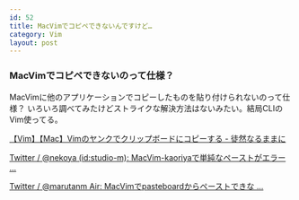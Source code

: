 ```yaml
---
id: 52
title: MacVimでコピペできないんですけど…
category: Vim
layout: post
---
```


### MacVimでコピペできないのって仕様？

MacVimに他のアプリケーションでコピーしたものを貼り付けられないのって仕様？ いろいろ調べてみたけどストライクな解決方法はないみたい。結局CLIのVim使ってる。

[【Vim】【Mac】Vimのヤンクでクリップボードにコピーする - 徒然なるままに](http://d.hatena.ne.jp/sea_mountain/20110421/1303362772 "【Vim】【Mac】Vimのヤンクでクリップボードにコピーする - 徒然なるままに")

[Twitter / @nekoya (id:studio-m): MacVim-kaoriyaで単純なペーストがエラー ...](http://twitter.com/#!/nekoya/status/2647362030 "Twitter / @nekoya (id:studio-m): MacVim-kaoriyaで単純なペーストがエラー ...")

[Twitter / @marutanm Air: MacVimでpasteboardからペーストできな ...](http://twitter.com/#!/marutanm/statuses/51557561425592320 "Twitter / @marutanm Air: MacVimでpasteboardからペーストできな ...")
